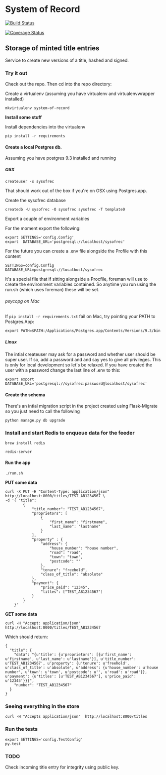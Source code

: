 System of Record
================

[![Build Status](https://travis-ci.org/LandRegistry/system-of-record.svg)](https://travis-ci.org/LandRegistry/system-of-record)

[![Coverage Status](https://img.shields.io/coveralls/LandRegistry/system-of-record.svg)](https://coveralls.io/r/LandRegistry/system-of-record)

## Storage of minted title entries

Service to create new versions of a title, hashed and signed.

### Try it out

Check out the repo. Then cd into the repo directory:

 Create a virtualenv (assuming you have virtualenv and virtualenvwrapper installed)

 ```
 mkvirtualenv system-of-record
 ```

 **Install some stuff**

 Install dependencies into the virtualenv

```
pip install -r requirements
```

#### Create a local Postgres db.

Assuming you have postgres 9.3 installed and running

##### OSX

```
createuser -s sysofrec
```
 That should work out of the box if you're on OSX using Postgres.app.

Create the sysofrec database
```
createdb -U sysofrec -O sysofrec sysofrec -T template0
```

Export a couple of environment variables

For the moment export the following:

```
export SETTINGS='config.Config'
export  DATABASE_URL='postgresql://localhost/sysofrec'
```

For the future you can create a .env file alongside the Profile with this content

```
SETTINGS=config.Config
DATABASE_URL=postgresql://localhost/sysofrec
```

It's a special file that if sitting alongside a Procfile, foreman will use to create the environment variables contained. So anytime you run using
the run.sh (which uses foreman) these will be set.

###### psycopg on Mac

If ```pip install -r requirements.txt``` fail on Mac, try pointing your PATH to Postgres.App:


    export PATH=$PATH:/Applications/Postgres.app/Contents/Versions/9.3/bin

#####  Linux

The intial createuser may ask for a password and whether user should be super user. If so, add a password and and say yes to give
all privileges. This is only for local development so let's be relaxed. If you have created the user with a password change the last line of .env to this:

```
export export DATABASE_URL='postgresql://sysofrec:password@localhost/sysofrec'
```

#### Create the schema

There's an intial migration script in the project created using Flask-Migrate so you just need to call the following

```
python manage.py db upgrade

```

### Install and start Redis to enqueue data for the feeder

```
brew install redis
```

```
redis-server
```

#### Run the app

```
./run.sh
```

**PUT some data**

```
curl -X PUT -H "Content-Type: application/json"  http://localhost:8000/titles/TEST_AB1234567 \
-d '{ "title":
        {
            "title_number": "TEST_AB1234567",
            "proprietors": [
                {
                    "first_name": "firstname",
                    "last_name": "lastname"
                }
            ],
            "property" : {
                "address": {
                    "house_number": "house number",
                    "road": "road",
                    "town": "town",
                    "postcode": ""
                },
                "tenure": "freehold",
                "class_of_title": "absolute"
            },
            "payment": {
                "price_paid": "12345",
                "titles": ["TEST_AB1234567"]
            }
        }
    }'
```


**GET some data**

```
curl -H "Accept: application/json"  http://localhost:8000/titles/TEST_AB1234567
```

Which should return:

```
{
  "title": {
    "data": "{u'title': {u'proprietors': [{u'first_name': u'firstname', u'last_name': u'lastname'}], u'title_number': u'TEST_AB1234567', u'property': {u'tenure': u'freehold', u'class_of_title': u'absolute', u'address': {u'house_number': u'house number', u'town': u'town', u'postcode': u'', u'road': u'road'}}, u'payment': {u'titles': [u'TEST_AB1234567'], u'price_paid': u'12345'}}}",
    "number": "TEST_AB1234567"
  }
}
```

### Seeing everything in the store

```
curl -H "Accepts application/json"  http://localhost:8000/titles
```


### Run the tests

```
export SETTINGS='config.TestConfig'
py.test
```

### TODO

Check incoming title entry for integrity using public key.
